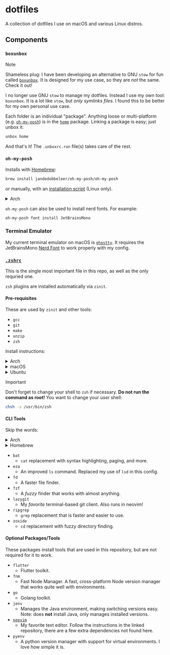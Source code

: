 # dotfiles

A collection of dotfiles I use on macOS and various Linux distros.

## Components

### `boxunbox`

> [!NOTE]
> Shameless plug: I have been developing an alternative to GNU `stow` for fun called [`boxunbox`](https://github.com/dablenparty/boxunbox). It is designed for my use case, so they are _not_ the same. Check it out!

I no longer use GNU `stow` to manage my dotfiles. Instead I use my own tool: `boxunbox`. It is a lot like `stow`, but _only symlinks files_. I found this to be better for my own personal use case.

Each folder is an individual "package". Anything loose or multi-platform (e.g. [`oh-my-posh`](home/zen.omp.toml)) is in the [`home`](home/) package. Linking a package is easy; just unbox it:

```bash
unbox home
```

And that's it! The `.unboxrc.ron` file(s) takes care of the rest.

### `oh-my-posh`

Installs with [Homebrew](https://brew.sh/):

```bash
brew install jandedobbeleer/oh-my-posh/oh-my-posh
```

or manually, with an [installation script](https://ohmyposh.dev/docs/installation/linux) (Linux only).

<details>

  <summary>Arch</summary>

If you're using Arch Linux and don't want to use **Homebrew**, there is an [unofficial AUR package (`oh-my-posh-bin`)](https://aur.archlinux.org/packages/oh-my-posh-bin) that updates daily. Install that with whatever tool you prefer.

</details>

`oh-my-posh` can also be used to install nerd fonts. For example:

```bash
oh-my-posh font install JetBrainsMono
```

### Terminal Emulator

My current terminal emulator on macOS is [`ghostty`](https://ghostty.org). It requires the JetBrainsMono [Nerd Font](https://www.nerdfonts.com/font-downloads) to work properly with my config.

### [`.zshrc`](home/.zshrc)

This is the single most important file in this repo, as well as the only requried one.

`zsh` plugins are installed automatically via `zinit`.

#### Pre-requisites

These are used by `zinit` and other tools:

- `gcc`
- `git`
- `make`
- `unzip`
- `zsh`

Install instructions:

<details>

<summary>Arch</summary>

Update and install with one command:

```bash
sudo pacman -Syu gcc git make unzip zsh
```

</details>

<details>

<summary>macOS</summary>

Everything should come pre-installed on macOS. If not, use Homebrew to install whatever's missing:

```bash
brew install gcc git make unzip zsh
```

</details>

<details>

<summary>Ubuntu</summary>

First, update your system:

```bash
sudo apt update && sudo apt upgrade -y --fix-missing
```

Then install the packages:

```bash
sudo apt install build-essential git unzip zsh
```

</details>

> [!IMPORTANT]
> Don't forget to change your shell to `zsh` if necessary. **Do not run the command as root!** You want to change your _user_ shell:
>
> ```bash
> chsh -s /usr/bin/zsh
> ```

#### CLI Tools

Skip the words:

<details>

<summary>Arch</summary>

```bash
sudo pacman -S bat eza fd fzf lazygit ripgrep zoxide
```

</details>

<details>

<summary>Homebrew</summary>

```bash
brew install bat eza fd fzf lazygit ripgrep zoxide
```

</details>

- `bat`
  - `cat` replacement with syntax highlighting, paging, and more.
- `eza`
  - An improved `ls` command. Replaced my use of `lsd` in this config.
- `fd`
  - A faster file finder.
- `fzf`
  - A _fuzzy_ finder that works with almost anything.
- `lazygit`
  - My _favorite_ terminal-based git client. Also runs in neovim!
- `ripgrep`
  - `grep` replacement that is faster and easier to use.
- `zoxide`
  - `cd` replacement with fuzzy directory finding.

#### Optional Packages/Tools

These packages install tools that are used in this repository, but are not required for it to work.

- `flutter`
  - Flutter toolkit.
- `fnm`
  - Fast Node Manager. A fast, cross-platform Node version manager that works quite well with environments.
- `go`
  - Golang toolkit.
- `jenv`
  - Manages the Java environment, making switching versions easy. Note: does **not** install Java, only manages installed versions.
- [`neovim`](https://github.com/dablenparty/dablenparty.nvim)
  - My favorite text editor. Follow the instructions in the linked repository, there are a few extra dependencies not found here.
- `pyenv`
  - A python version manager with support for virtual environments. I love how simple it is.

